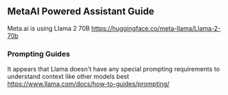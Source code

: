## MetaAI Powered Assistant Guide

Meta.ai is using Llama 2 70B 
https://huggingface.co/meta-llama/Llama-2-70b

### Prompting Guides

It appears that Llama doesn't have any special prompting requirements to understand context like other models best
https://www.llama.com/docs/how-to-guides/prompting/